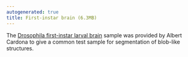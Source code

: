 ```yaml
---
autogenerated: true
title: First-instar brain (6.3MB)
---
```


The [Drosophila first-instar larval brain](https://fiji.sc/samples/first-instar-brain.zip) sample was provided by Albert Cardona to give a common test sample for segmentation of blob-like structures.
